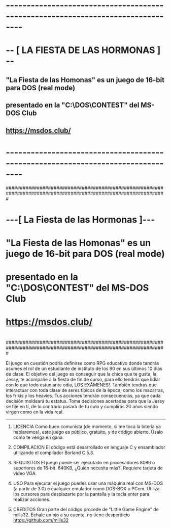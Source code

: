 # --------------------------------------------------------------------------------
#                      -- [ LA FIESTA DE LAS HORMONAS ] --
##               "La Fiesta de las Homonas" es un juego de 16-bit para DOS (real mode) 
##                              presentado en la "C:\DOS\CONTEST\" del MS-DOS Club                              
##                                            https://msdos.club/      
# --------------------------------------------------------------------------------



#################################################################################################################
#                                     ---[ La Fiesta de las Hormonas ]---                                       #
#                                                                                                               #
#                       "La Fiesta de las Homonas" es un juego de 16-bit para DOS (real mode)                   #
#                              presentado en la "C:\DOS\CONTEST\" del MS-DOS Club                               #
#                                            https://msdos.club/                                                #
#                                                                                                               #
#################################################################################################################

El juego en cuestión podría definirse como RPG educativo donde tandrás asumes el rol de un estudiante de instituto
de los 90 en sus últimos 10 dias de clase.
El objetivo del juego es conseguir que la chica que te gusta, la Jessy, te acompañe a la fiesta de fin de curso,
para ello tendrás que lidiar con lo que todo estudiante odia, LOS EXÁMENES!.
También tendras que interactuar con toda clase de seres típicos de la época, como los macarras, los frikis y los
heavies.
Tus acciones tendrán consecuencias, ya que cada decisión moldeará tu estatus. Toma decisiones acertadas para que
la Jessy se fije en tí, de lo contrario pasará de tu culo y cumplirás 20 años siendo virgen como en la vida real.

-----------------------------------------------------------------------------------------------------------------

1. LICENCIA
   Como buen comunista (de momento, si me toca la loteria ya hablaremos), este juego es público, gratuito,
   y de código abierto. Úsalo como te venga en gana.
   
2. COMPILACION
   El código está desarrollado en lenguaje C y ensamblador utilizando el compilador Borland C 5.3.
   
4. REQUISITOS
   El juego puede ser ejecutado en procesadores 8086 o superiores de 16-bit. 640KB, ¿Quien necesita más?.
   Requiere tarjeta de video VGA.
      
6. USO
   Para ejecutar el juego puedes usar una máquina real con MS-DOS (a partir de 3.0) o cualquier emulador como
   DOS-BOX o PCem.
   Utiliza los cursores para desplazarte por la pantalla y la tecla enter para realizar acciones.
   
8. CREDITOS
  Gran parte del código procede de "Little Game Engine" de mills32. Échale un ojo a su cuenta, no tiene desperdicio
  https://github.com/mills32
  
